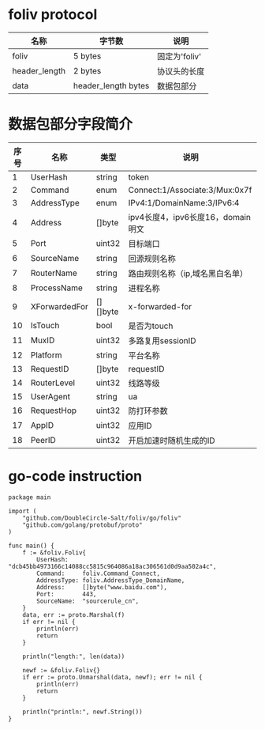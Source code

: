 # foliv protocol

| 名称   | 字节数  | 说明  |
|  ----  | ----  | ----  |
| foliv  | 5 bytes | 固定为'foliv' |
| header_length  | 2 bytes | 协议头的长度 |
| data | header_length bytes | 数据包部分 |

# 数据包部分字段简介

| 序号 | 名称   | 类型  | 说明  |
|  ----  |  ----  | ----  | ----  |
| 1 | UserHash | string | token |
| 2 | Command  | enum | Connect:1/Associate:3/Mux:0x7f |
| 3 | AddressType | enum | IPv4:1/DomainName:3/IPv6:4 |
| 4 | Address | []byte | ipv4长度4，ipv6长度16，domain明文 |
| 5 | Port | uint32 | 目标端口 |
| 6 | SourceName | string | 回源规则名称 |
| 7 | RouterName | string | 路由规则名称（ip,域名黑白名单） |
| 8 | ProcessName | string | 进程名称 |
| 9 | XForwardedFor | [][]byte | x-forwarded-for |
| 10 | IsTouch | bool | 是否为touch |
| 11 | MuxID | uint32 | 多路复用sessionID |
| 12 | Platform | string | 平台名称 |
| 13 | RequestID | []byte | requestID |
| 14 | RouterLevel | uint32 | 线路等级 |
| 15 | UserAgent | string | ua |
| 16 | RequestHop | uint32 | 防打环参数 | 
| 17 | AppID | uint32 | 应用ID | 
| 18 | PeerID | uint32 | 开启加速时随机生成的ID | 

# go-code instruction

```
package main

import (
	"github.com/DoubleCircle-Salt/foliv/go/foliv"
	"github.com/golang/protobuf/proto"
)

func main() {
	f := &foliv.Foliv{
		UserHash:    "dcb45bb4973166c14088cc5815c964086a18ac306561d0d9aa502a4c",
		Command:     foliv.Command_Connect,
		AddressType: foliv.AddressType_DomainName,
		Address:     []byte("www.baidu.com"),
		Port:        443,
		SourceName:  "sourcerule_cn",
	}
	data, err := proto.Marshal(f)
	if err != nil {
		println(err)
		return
	}

	println("length:", len(data))

	newf := &foliv.Foliv{}
	if err := proto.Unmarshal(data, newf); err != nil {
		println(err)
		return
	}

	println("println:", newf.String())
}
```
